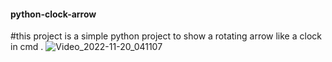 #### python-clock-arrow
#this project is a simple python project to show a rotating arrow like a clock in cmd .
![Video_2022-11-20_041107](https://github.com/HossamAS/python-clock-arrow/Video_2022-11-20_041107.gif)

